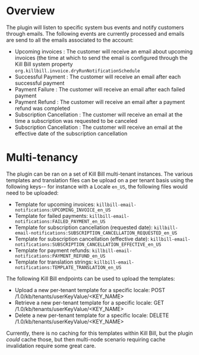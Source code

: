 # Overview

The plugin will listen to specific system bus events and notify customers through emails. The following events are currently processed and emails are send to all the emails associated to the account:

* Upcoming invoices : The customer will receive an email about upcoming invoices (the time at which to send the email is configured through the Kill Bill system property `org.killbill.invoice.dryRunNotificationSchedule`
* Successful Payment : The customer will receive an email after each successful payment
* Payment Failure : The customer will receive an email after each failed payment
* Payment Refund : The customer will receive an email after a payment refund was completed
* Subscription Cancellation : The customer will receive an email at the time a subscription was requested to be canceled
* Subscription Cancellation : The customer will receive an email at the effective date of the subscription cancellation

# Multi-tenancy


The plugin can be ran on a set of Kill Bill multi-tenant instances. The various templates and translation files can be upload on a per tenant basis using the following keys-- for instance with a Locale `en_US`, the following files would need to be uploaded:

* Template for upcoming invoices: `killbill-email-notifications:UPCOMING_INVOICE_en_US` 
* Template for failed payments: `killbill-email-notifications:FAILED_PAYMENT_en_US`
* Template for subscription cancellation (requested date): `killbill-email-notifications:SUBSCRIPTION_CANCELLATION_REQUESTED_en_US`
* Template for subscription cancellation (effective date): `killbill-email-notifications:SUBSCRIPTION_CANCELLATION_EFFECTIVE_en_US`
* Template for payment refunds: `killbill-email-notifications:PAYMENT_REFUND_en_US`
* Template for translation strings: `killbill-email-notifications:TEMPLATE_TRANSLATION_en_US`

The following Kill Bill endpoints can be used to upload the templates:

* Upload a new per-tenant template for a specific locale: POST /1.0/kb/tenants/userKeyValue/<KEY_NAME>
* Retrieve a new per-tenant template for a specific locale: GET /1.0/kb/tenants/userKeyValue/<KEY_NAME>
* Delete a new per-tenant template for a specific locale: DELETE /1.0/kb/tenants/userKeyValue/<KEY_NAME>

Currently, there is no caching for this templates within Kill Bill, but the plugin *could* cache those, but then multi-node scenario requiring cache invalidation require some great care.
